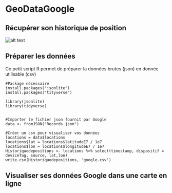 # GeoDataGoogle

## Récupérer son historique de position

![alt text](https://raw.githubusercontent.com/bmericskay/GeoDataGoogle/main/1.PNG)


## Préparer les données

Ce petit script R permet de préparer la données brutes (json) en donnée utilisable (csv)

```{r}
#Package nécessaire
install.packages("jsonlite")
install.packages("tityverse")

library(jsonlite)
library(tidyverse)


#Importer le fichier json fournit par Google
data <- fromJSON("Records.json")

#Créer un csv pour visualiser vos données
locations = data$locations
locations$lat = locations$latitudeE7 / 1e7
locations$lon = locations$longitudeE7 / 1e7
Historiquedepositions <- locations %>% select(timestamp, dispositif = deviceTag, source, lat,lon)
write.csv(Historiquedepositions, 'google.csv')
```


## Visualiser ses données Google dans une carte en ligne
